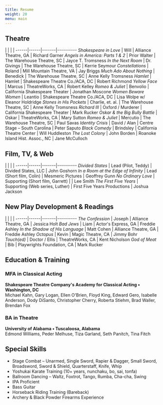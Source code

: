 ```yaml
---
title: Resume
weight: 20
menu: main
---
```


## Theatre

 | | | |
------|------|-------|----------
*Shakespeare in Love* | Will | Alliance Theatre, GA | Richard Garner
*Angels in America: Parts 1 & 2* | Prior Walter | The Warehouse Theatre, SC | Jayce T. Tromsness
*In the Next Room* | Dr. Givings | The Warehouse Theatre, SC | Kerrie Seymour
*Constellations* | Roland | Mill Mountain Theatre, VA | Jay Briggs
*Much Ado About Nothing* | Benedick | The Warehouse Theatre, SC | Anne Kelly Tromsness
*Hamlet* | Hamlet | Shakespeare Theatre Co./ACA, DC | Robert Richmond
*Yellow Face* | Marcus | TheatreWorks, CA | Robert Kelley
*Romeo & Juliet* | Benvolio | California Shakespeare Theater | Jonathan Moscone
*Women Beware Women* | Leantio | Shakespeare Theatre Co./ACA, DC | Lisa Wolpe w/ Eleanor Holdridge
*Stones in His Pockets* | Charlie, et. al. | The Warehouse Theatre, SC | Anne Kelly Tromsness
*Richard III* | Oxford / Murderer | California Shakespeare Theater | Mark Rucker
*Oskar & the Big Bully Battle* | Oskar | TheatreWorks, CA | Mary Sutton
*Romeo & Juliet* | Mercutio | The Warehouse Theatre, SC | Paul Savas
*Identity Crisis* | David / Alan | Centre Stage – South Carolina | Peter Saputo
*Black Comedy* | Brindsley | California Theatre Center | Will Huddleston
*The Lost Colony* | John Borden | Roanoke Island Hist. Assoc., NC | Jane McCulloch

## Film, TV, & Web

 | | | |
------|------|-------|----------
*Divided States* | Lead (Pilot, Teddy) | Divided States, LLC | John Goshorn
*In a Room at the Edge of Infinity* | Lead (Short film, Colin) | Mesmeric Pictures | Geoffrey Gunn
*No Ordinary Love* | Supporting (Short film, Garrett) | | Lee Smith
*The First Five Years* | Supporting (Web series, Luther) | First Five Years Productions | Joshua Jackson

## New Play Development & Readings

 | | | |
------|------|-------|----------
*The Confession* | Joseph | Alliance Theatre, GA | Jessica Holt
*Bad Jews* | Liam | Actor's Express, GA | Freddie Ashley
*In the Shadow of His Language* | Matt Cohen | Alliance Theatre, GA | Freddie Ashley
*Octopus* | Kevin | Magic Theatre, CA | Jimmy Bohr
*Touch(ed)* | Doctor / Ellis | TheatreWorks, CA | Kent Nicholson
*God of Meat* | Bib | Playwrights Foundation, CA | Mark Rucker

## Education & Training

### MFA in Classical Acting

**Shakespeare Theatre Company's Academy for Classical Acting • Washington, DC**  
Michael Kahn, Gary Logan, Ellen O'Brien, Floyd King, Edward Gero, Isabelle Anderson, Dody DiSanto, Christopher Cherry, Roberta Stiehm, Brad Waller, Brendan Fox

### BA in Theatre

**University of Alabama • Tuscaloosa, Alabama**  
Edmond Williams, Peder Melhuse, Tiza Garland, Seth Panitch, Tina Fitch

## Special Skills
- Stage Combat – Unarmed, Single Sword, Rapier & Dagger, Small Sword, Broadsword, Sword & Shield, Quarterstaff, Knife, Whip
- Yoshukai Karate Training (10+ years, nunchaku, bo, sai, tonfa)
- Ballroom Dancing – Waltz, Foxtrot, Tango, Rumba, Cha-cha, Swing
- IPA Proficient
- Bass Guitar
- Horseback Riding Training (Bareback)
- Archery & Black Powder Firearms Experience
